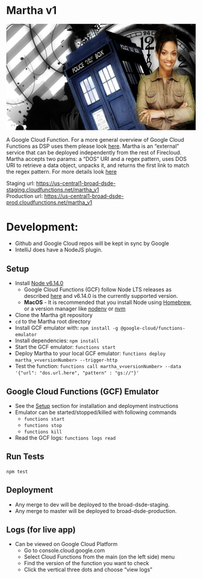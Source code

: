 ﻿Martha v1
=========

![alt text](https://raw.githubusercontent.com/broadinstitute/martha/dev/images/doctor_martha_jones_and_the_tardis.jpg)

A Google Cloud Function.
For a more general overview of Google Cloud Functions as DSP uses them please look [here](https://docs.google.com/document/d/1VZIFVdu77fNs0MVKLY8QNqiVWza71ED0Bf1Fj8CRNGs/edit#).
Martha is an “external” service that can be deployed independently from the rest of Firecloud.
Martha accepts two params: a “DOS” URI and a regex pattern, uses DOS URI to retrieve a data object, unpacks it, and returns the first link to match the regex pattern. 
For more details look [here](https://docs.google.com/document/d/1AyyI6L43te_DFWh8dXAiX0Qx-8f3JLKUIZe6xFwKMb0/edit#)

Staging url:
    https://us-central1-broad-dsde-staging.cloudfunctions.net/martha_v1  
Production url:
    https://us-central1-broad-dsde-prod.cloudfunctions.net/martha_v1  

# Development: 
* Github and Google Cloud repos will be kept in sync by Google 
* IntelliJ does have a NodeJS plugin.

## Setup
* Install [Node v6.14.0](https://nodejs.org/en/blog/release/v6.14.0)
   * Google Cloud Functions (GCF) follow Node LTS releases as described 
   [here](https://cloud.google.com/functions/docs/writing/#the_cloud_functions_runtime) and v6.14.0 is the currently 
   supported version.
   * **MacOS** - It is recommended that you install Node using [Homebrew](https://brew.sh/), or a version manager like 
   [nodenv](https://github.com/nodenv/nodenv) or [nvm](https://github.com/creationix/nvm)
* Clone the Martha git repository
* `cd` to the Martha root directory 
* Install GCF emulator with: `npm install -g @google-cloud/functions-emulator`
* Install dependencies: `npm install`
* Start the GCF emulator: `functions start`
* Deploy Martha to your local GCF emulator: `functions deploy martha_v<versionNumber> --trigger-http`
* Test the function: `functions call martha_v<versionNumber> --data '{"url": "dos.url.here", "pattern" : "gs://"}'`

## Google Cloud Functions (GCF) Emulator
* See the [Setup](#Setup) section for installation and deployment instructions
* Emulator can be started/stopped/killed with following commands
   * `functions start`
   * `functions stop`
   * `functions kill`
* Read the GCF logs: `functions logs read`

## Run Tests

`npm test`

## Deployment
* Any merge to dev will be deployed to the broad-dsde-staging.
* Any merge to master will be deployed to broad-dsde-production.


## Logs (for live app)
* Can be viewed on Google Cloud Platform
   * Go to console.cloud.google.com
   * Select Cloud Functions from the main (on the left side) menu
   * Find the version of the function you want to check
   * Click the vertical three dots and choose “view logs”
